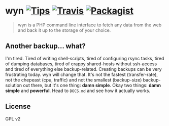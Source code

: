 # wyn [![Tips](https://img.shields.io/gratipay/kriskbx.svg)](https://www.gittip.com/kriskbx/) [![Travis](https://img.shields.io/travis/kriskbx/wyn.svg)](https://travis-ci.org/kriskbx/wyn) [![Packagist](https://img.shields.io/packagist/dt/kriskbx/wyn.svg)](https://packagist.org/packages/kriskbx/wyn)


> wyn is a PHP command line interface to fetch any data from the web and back it up to the storage of your choice.

## Another backup... what?

I'm tired. Tired of writing shell-scripts, tired of configuring rsync tasks, tired of dumping databases, tired of crappy shared-hosts without ssh-access and tired of everything else backup-related. Creating backups can be very frustrating today. wyn will change that. It's not the fastest (transfer-rate), not the chepeast (cpu, traffic) and not the smallest (backup-size) backup-solution out there, but it's one thing: **damn simple**. Okay two things: **damn simple** and **powerful**. Head to `DOCS.md` and see how it actually works.

## License

GPL v2
